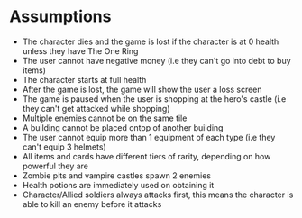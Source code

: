 # Assumptions
- The character dies and the game is lost if the character is at 0 health unless they have The One Ring
- The user cannot have negative money (i.e they can't go into debt to buy items)
- The character starts at full health
- After the game is lost, the game will show the user a loss screen
- The game is paused when the user is shopping at the hero's castle (i.e they can't get attacked while shopping)
- Multiple enemies cannot be on the same tile
- A building cannot be placed ontop of another building
- The user cannot equip more than 1 equipment of each type (i.e they can't equip 3 helmets)
- All items and cards have different tiers of rarity, depending on how powerful they are
- Zombie pits and vampire castles spawn 2 enemies
- Health potions are immediately used on obtaining it
- Character/Allied soldiers always attacks first, this means the character is able to kill an enemy before it attacks